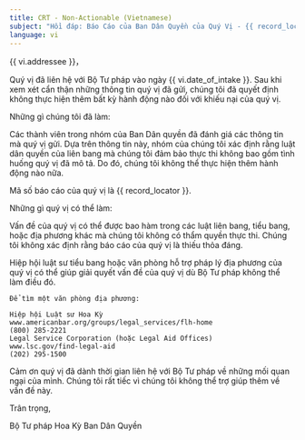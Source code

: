 ```yaml
---
title: CRT - Non-Actionable (Vietnamese)
subject: "Hồi đáp: Báo Cáo của Ban Dân Quyền của Quý Vị - {{ record_locator }} từ Phòng {{ vi.section_name }}"
language: vi
---
```

{{ vi.addressee }}，

Quý vị đã liên hệ với Bộ Tư pháp vào ngày {{ vi.date_of_intake }}. Sau khi xem xét cẩn thận những thông tin quý vị đã gửi, chúng tôi đã quyết định không thực hiện thêm bất kỳ hành động nào đối với khiếu nại của quý vị.

Những gì chúng tôi đã làm:

Các thành viên trong nhóm của Ban Dân quyền đã đánh giá các thông tin mà quý vị gửi.  Dựa trên thông tin này, nhóm của chúng tôi xác định rằng luật dân quyền của liên bang mà chúng tôi đảm bảo thực thi không bao gồm tình huống quý vị đã mô tả.  Do đó, chúng tôi không thể thực hiện thêm hành động nào nữa.

Mã số báo cáo của quý vị là {{ record_locator }}.

Những gì quý vị có thể làm:

Vấn đề của quý vị có thể được bao hàm trong các luật liên bang, tiểu bang, hoặc địa phương khác mà chúng tôi không có thẩm quyền thực thi. Chúng tôi không xác định rằng báo cáo của quý vị là thiếu thỏa đáng.

Hiệp hội luật sư tiểu bang hoặc văn phòng hỗ trợ pháp lý địa phương của quý vị có thể giúp giải quyết vấn đề của quý vị dù Bộ Tư pháp không thể làm điều đó.

    Để tìm một văn phòng địa phương:

    Hiệp hội Luật sư Hoa Kỳ
    www.americanbar.org/groups/legal_services/flh-home
    (800) 285-2221
    Legal Service Corporation (hoặc Legal Aid Offices)
    www.lsc.gov/find-legal-aid
    (202) 295-1500

Cảm ơn quý vị đã dành thời gian liên hệ với Bộ Tư pháp về những mối quan ngại của mình. Chúng tôi rất tiếc vì chúng tôi không thể trợ giúp thêm về vấn đề này.

Trân trọng,

Bộ Tư pháp Hoa Kỳ
Ban Dân Quyền
